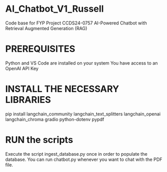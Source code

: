 # AI_Chatbot_V1_Russell
 

Code base for FYP Project CCDS24-0757
AI-Powered Chatbot with Retrieval Augmented Generation (RAG)

# PREREQUISITES
Python and VS Code are installed on your system
You have access to an OpenAI API Key

# INSTALL THE NECESSARY LIBRARIES
pip install langchain_community langchain_text_splitters langchain_openai langchain_chroma gradio python-dotenv pypdf

# RUN the scripts
Execute the script ingest_database.py once in order to populate the database. You can run chatbot.py whenever you want to chat with the PDF file.